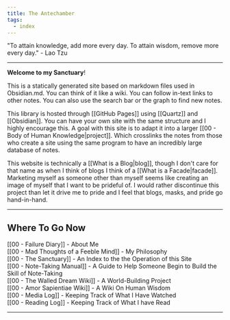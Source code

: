 ```yaml
---
title: The Antechamber
tags:
  - index
---
```

"To attain knowledge, add more every day. To attain wisdom, remove more every day." - Lao Tzu

---

**Welcome to my Sanctuary**!

This is a statically generated site based on markdown files used in Obsidian.md. You can think of it like a wiki. You can follow in-text links to other notes. You can also use the search bar or the graph to find new notes. 

This library is hosted through [[GitHub Pages]] using [[Quartz]] and [[Obsidian]]. You can have your own site with the same structure and I highly encourage this. A goal with this site is to adapt it into a larger [[00 - Body of Human Knowledge|project]]. Which crosslinks the notes from those who create a site using the same program to have an incredibly large database of notes.

This website is technically a [[What is a Blog|blog]], though I don't care for that name as when I think of blogs I think of a [[What is a Facade|facade]]. Marketing myself as someone other than myself seems like creating an image of myself that I want to be prideful of. I would rather discontinue this project than let it drive me to pride and I feel that blogs, masks, and pride go hand-in-hand.

---

## Where To Go Now

[[00 - Failure Diary]] - About Me <br>
[[00 - Mad Thoughts of a Feeble Mind]] - My Philosophy <br>
[[00 - The Sanctuary]] - An Index to the the Operation of this Site <br>
[[00 - Note-Taking Manual]] - A Guide to Help Someone Begin to Build the Skill of Note-Taking <br>
[[00 - The Walled Dream Wiki]] - A World-Building Project <br>
[[00 - Amor Sapientiae Wiki]] - A Wiki On Human Wisdom <br>
[[00 - Media Log]] - Keeping Track of What I Have Watched <br>
[[00 - Reading Log]] - Keeping Track of What I have Read <br>

---

